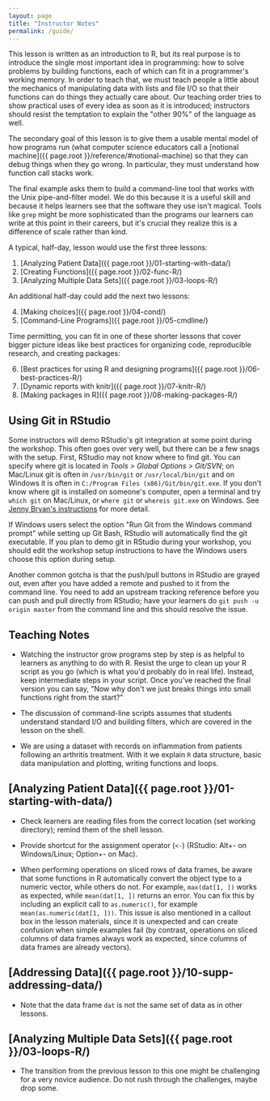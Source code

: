 ```yaml
---
layout: page
title: "Instructor Notes"
permalink: /guide/
---
```


This lesson is written as an introduction to R,
but its real purpose is to introduce the single most important idea in programming:
how to solve problems by building functions,
each of which can fit in a programmer's working memory.
In order to teach that,
we must teach people a little about
the mechanics of manipulating data with lists and file I/O
so that their functions can do things they actually care about.
Our teaching order tries to show practical uses of every idea as soon as it is introduced;
instructors should resist the temptation to explain
the "other 90%" of the language
as well.

The secondary goal of this lesson is to give them a usable mental model of how programs run
(what computer science educators call a [notional machine]({{ page.root }}/reference/#notional-machine)
so that they can debug things when they go wrong.
In particular,
they must understand how function call stacks work.

The final example asks them to build a command-line tool
that works with the Unix pipe-and-filter model.
We do this because it is a useful skill
and because it helps learners see that the software they use isn't magical.
Tools like `grep` might be more sophisticated than
the programs our learners can write at this point in their careers,
but it's crucial they realize this is a difference of scale rather than kind.

A typical, half-day, lesson would use the first three lessons:

1. [Analyzing Patient Data]({{ page.root }}/01-starting-with-data/)
2. [Creating Functions]({{ page.root }}/02-func-R/)
3. [Analyzing Multiple Data Sets]({{ page.root }}/03-loops-R/)

An additional half-day could add the next two lessons:

4.  [Making choices]({{ page.root }}/04-cond/)
5.  [Command-Line Programs]({{ page.root }}/05-cmdline/)

Time permitting,
you can fit in one of these shorter lessons that cover bigger picture ideas
like best practices for organizing code, reproducible research,
and creating packages:

6.  [Best practices for using R and designing programs]({{ page.root }}/06-best-practices-R/)
7.  [Dynamic reports with knitr]({{ page.root }}/07-knitr-R/)
8.  [Making packages in R]({{ page.root }}/08-making-packages-R/)

## Using Git in RStudio

Some instructors will demo RStudio's git integration at some point during the
workshop. This often goes over very well, but there can be a few snags with the
setup. First, RStudio may not know where to find git. You can specify where git
is located in _Tools > Global Options > Git/SVN_; on Mac/Linux git is often in
`/usr/bin/git` or `/usr/local/bin/git` and on Windows it is often in
`C:/Program Files (x86)/Git/bin/git.exe`. If you don't know where git is
installed on someone's computer, open a terminal and try `which git` on
Mac/Linux, or `where git` or `whereis git.exe` on Windows. See
[Jenny Bryan's instructions](http://stat545-ubc.github.io/git03_rstudio-meet-git.html)
for more detail.

If Windows users select the option "Run Git from the Windows command prompt"
while setting up Git Bash, RStudio will automatically find the git executable.
If you plan to demo git in RStudio during your workshop, you should edit the
workshop setup instructions to have the Windows users choose this option during
setup.

Another common gotcha is that the push/pull buttons in RStudio are grayed out,
even after you have added a remote and pushed to it from the command line. You
need to add an upstream tracking reference before you can push and pull directly
from RStudio; have your learners do `git push -u origin master` from the command
line and this should resolve the issue.

## Teaching Notes

*   Watching the instructor grow programs step by step
    is as helpful to learners as anything to do with R.
    Resist the urge to clean up your R script as you go
    (which is what you'd probably do in real life).
    Instead, keep intermediate steps in your script.
    Once you've reached the final version
    you can say,
    "Now why don't we just breaks things into small functions right from the start?"

*   The discussion of command-line scripts
    assumes that students understand standard I/O and building filters,
    which are covered in the lesson on the shell.

*   We are using a dataset with records on inflammation from patients following an
    arthritis treatment. With it we explain `R` data structure, basic data
    manipulation and plotting, writing functions and loops.

## [Analyzing Patient Data]({{ page.root }}/01-starting-with-data/)

*   Check learners are reading files from the correct location (set working
    directory); remind them of the shell lesson.

*   Provide shortcut for the assignment operator (`<-`) (RStudio: Alt+- on
    Windows/Linux; Option+- on Mac).

*   When performing operations on sliced rows of data frames, be aware that some 
    functions in R automatically convert the object type to a numeric vector, while 
    others do not. For example, `max(dat[1, ])` works as expected, while `mean(dat[1, ])` 
    returns an error. You can fix this by including an explicit call to `as.numeric()`, 
    for example `mean(as.numeric(dat[1, ]))`. This issue is also mentioned in a callout 
    box in the lesson materials, since it is unexpected and can create confusion when 
    simple examples fail (by contrast, operations on sliced columns of data frames always 
    work as expected, since columns of data frames are already vectors).

## [Addressing Data]({{ page.root }}/10-supp-addressing-data/)

*   Note that the data frame `dat` is not the same set of data as in other lessons.

## [Analyzing Multiple Data Sets]({{ page.root }}/03-loops-R/)

*   The transition from the previous lesson to this one might be challenging for
    a very novice audience. Do not rush through the challenges, maybe drop some.
